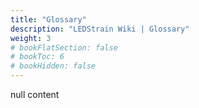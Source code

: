 ```yaml
---
title: "Glossary"
description: "LEDStrain Wiki | Glossary"
weight: 3
# bookFlatSection: false
# bookToc: 6
# bookHidden: false
---
```


null content

